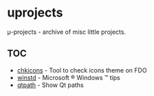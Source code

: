 # uprojects

&mu;-projects - archive of misc little projects.

## TOC
- [chkicons](chkicons) - Tool to check icons theme on FDO
- [winstd](winstd) - Microsoft &reg; Windows &trade; tips
- [qtpath](qtpath) - Show Qt paths
